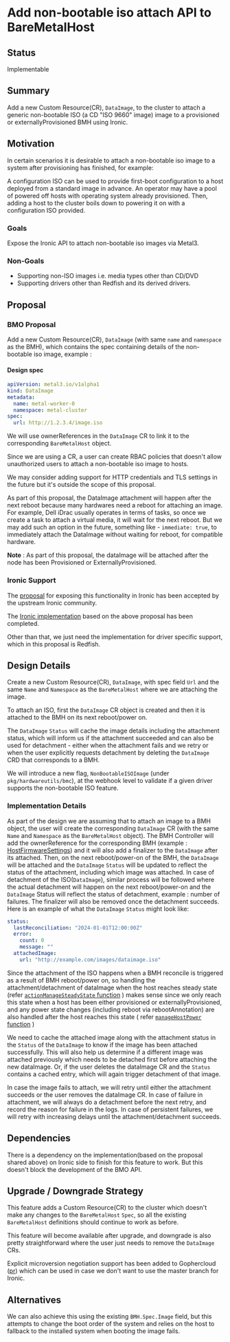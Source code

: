 # Add non-bootable iso attach API to BareMetalHost

## Status

Implementable

## Summary

Add a new Custom Resource(CR), `DataImage`, to the cluster to attach a
generic non-bootable ISO (a CD "ISO 9660" image) image to a provisioned
or externallyProvisioned BMH using Ironic.

## Motivation

In certain scenarios it is desirable to attach a non-bootable iso image
to a system after provisioning has finished, for example:

A configuration ISO can be used to provide first-boot configuration to a host
deployed from a standard image in advance. An operator may have a pool of
powered off hosts with operating system already provisioned. Then, adding
a host to the cluster boils down to powering it on with a configuration ISO provided.

### Goals

Expose the Ironic API to attach non-bootable iso images via Metal3.

### Non-Goals

* Supporting non-ISO images i.e. media types other than CD/DVD
* Supporting drivers other than Redfish and its derived drivers.

## Proposal

### BMO Proposal

Add a new Custom Resource(CR), `DataImage` (with same `name` and `namespace` as the BMH), which contains the spec containing details of the
non-bootable iso image, example :

#### Design spec

```yaml
apiVersion: metal3.io/v1alpha1
kind: DataImage
metadata:
  name: metal-worker-0
  namespace: metal-cluster
spec:
  url: http://1.2.3.4/image.iso
```

We will use ownerReferences in the `DataImage` CR to link it to the corresponding `BareMetalHost` object.

Since we are using a CR, a user can create RBAC policies that doesn't allow unauthorized users
to attach a non-bootable iso image to hosts.

We may consider adding support for HTTP credentials and TLS settings in the future
but it's outside the scope of this proposal.

As part of this proposal, the DataImage attachment will happen after the next reboot
because many hardwares need a reboot for attaching an image. For example, Dell iDrac
usually operates in terms of tasks, so once we create a task to attach a virtual
media, it will wait for the next reboot.
But we may add such an option in the future, something like - `immediate: true`,
to immediately attach the DataImage without waiting for reboot, for compatible hardware.

**Note** : As part of this proposal, the dataImage will be attached after the node
has been Provisioned or ExternallyProvisioned.

### Ironic Support

The [proposal](https://bugs.launchpad.net/ironic/+bug/2033288) for exposing this functionality in Ironic has been
accepted by the upstream Ironic community.

The [Ironic implementation](https://review.opendev.org/c/openstack/ironic/+/894918) based on the above proposal has been completed.

Other than that, we just need the implementation for driver specific support,
which in this proposal is Redfish.

## Design Details

Create a new Custom Resource(CR), `DataImage`, with spec field `Url` and the same `Name`
and `Namespace` as the `BareMetalHost` where we are attaching the image.

To attach an ISO, first the `DataImage` CR object is created and then it is attached to the
BMH on its next reboot/power on.

The `DataImage` `Status` will cache the image details including the attachment
status, which will inform us if the attachment succeeded and can also be used
for detachment - either when the attachment fails and we retry or when the user
explicitly requests detachment by deleting the `DataImage` CRD that corresponds to a BMH.

We will introduce a new flag, `NonBootableISOImage` (under `pkg/hardwareutils/bmc`), at the
webhook level to validate if a given driver supports the non-bootable ISO feature.

### Implementation Details

As part of the design we are assuming that to attach an image to a BMH object, the user
will create the corresponding `DataImage` CR (with the same `Name` and `Namespace` as the
`BareMetalHost` object). The BMH Controller will add the ownerReference for the corresponding BMH
(example : [HostFirmwareSettings](https://github.com/metal3-io/baremetal-operator/blob/9ce684e6462a6ab55ff650cb6c11f9ba1ffb395d/docs/api.md?plain=1#L664)) and it will also add a finalizer to the `DataImage` after its attached.
Then, on the next reboot/power-on of the BMH, the `DataImage` will be attached and the `DataImage`
`Status` will be updated to reflect the status of the attachment, including which image was attached.
In case of detachment of the ISO(`DataImage`), similar process will be followed where the actual
detachment will happen on the next reboot/power-on and the `DataImage` Status will reflect the status
of detachment, example : number of failures. The finalizer will also be removed once the
detachment succeeds.
Here is an example of what the `DataImage` `Status` might look like:

```yaml
status:
  lastReconciliation: "2024-01-01T12:00:00Z"
  error:
    count: 0
    message: ""
  attachedImage:
    url: "http://example.com/images/dataimage.iso"
```

Since the attachment of the ISO happens when a BMH reconcile is triggered as a result of BMH
reboot/power on, so handling the attachment/detachment of dataImage when the host reaches steady state (refer [`actionManageSteadyState` function](https://github.com/metal3-io/baremetal-operator/blob/9ce684e6462a6ab55ff650cb6c11f9ba1ffb395d/controllers/metal3.io/baremetalhost_controller.go#L1414) )
makes sense since we only reach this state when a host has been either provisioned or externallyProvisioned, and
any power state changes (including reboot via rebootAnnotation) are also handled after the host reaches this state
( refer [`manageHostPower` function](https://github.com/metal3-io/baremetal-operator/blob/1bb45eef449c942711b1c0937ecff2b10a326eb3/controllers/metal3.io/baremetalhost_controller.go#L222) )

We need to cache the attached image along with the attachment status in the `Status`
of the `DataImage` to know if the image has been attached successfully. This
will also help us determine if a different image was attached previously which
needs to be detached first before attaching the new dataImage. Or, if the user
deletes the dataImage CR and the `Status` contains a cached entry, which will
again trigger detachment of that image.

In case the image fails to attach, we will retry until either the attachment succeeds
or the user removes the dataImage CR. In case of failure in attachment, we will
always do a detachment before the next retry, and record the reason for failure in the
logs. In case of persistent failures, we will retry with increasing delays until the
attachment/detachment succeeds.

## Dependencies

There is a dependency on the implementation(based on the proposal shared
above) on Ironic side to finish for this feature to work. But this doesn't
block the development of the BMO API.

## Upgrade / Downgrade Strategy

This feature adds a Custom Resource(CR) to the cluster which doesn't make
any changes to the `BareMetalHost` `Spec`, so all the existing `BareMetalHost`
definitions should continue to work as before.

This feature will become available after upgrade, and downgrade is also pretty
straightforward where the user just needs to remove the `DataImage` CRs.

Explicit microversion negotiation support has been added to Gophercloud ([pr](https://github.com/gophercloud/gophercloud/pull/2791))
which can be used in case we don't want to use the master branch for Ironic.

## Alternatives

We can also achieve this using the existing `BMH.Spec.Image` field, but this
attempts to change the boot order of the system and relies on the host to
fallback to the installed system when booting the image fails.
